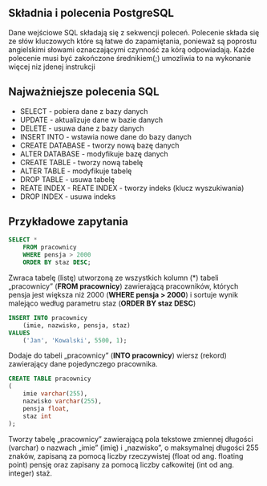 ## Składnia i polecenia PostgreSQL
Dane wejściowe SQL składają się z sekwencji poleceń. Polecenie składa się ze słów kluczowych które są łatwe do zapamiętania, ponieważ są poprostu angielskimi słowami oznaczającymi czynność za kórą odpowiadają. Każde polecenie musi być zakończone średnikiem(;) umozliwia to na wykonanie więcej niz jdenej instrukcji

## Najważniejsze polecenia SQL
* SELECT - pobiera dane z bazy danych
* UPDATE - aktualizuje dane w bazie danych
* DELETE - usuwa dane z bazy danych
* INSERT INTO - wstawia nowe dane do bazy danych
*  CREATE DATABASE - tworzy nową bazę danych
*  ALTER DATABASE - modyfikuje bazę danych
*  CREATE TABLE -  tworzy nową tabelę
*  ALTER TABLE - modyfikuje tabelę
*  DROP TABLE - usuwa tabelę
*  REATE INDEX - REATE INDEX - tworzy indeks (klucz wyszukiwania)
*  DROP INDEX - usuwa indeks

## Przykładowe zapytania

```sql
SELECT *
    FROM pracownicy
    WHERE pensja > 2000
    ORDER BY staz DESC;
``` 
Zwraca tabelę (listę) utworzoną ze wszystkich kolumn (*) tabeli „pracownicy” (**FROM pracownicy**) zawierającą pracowników, których pensja jest większa niż 2000 (**WHERE pensja > 2000**) i sortuje wynik malejąco według parametru staz (**ORDER BY staz DESC**)  

```sql
INSERT INTO pracownicy
    (imie, nazwisko, pensja, staz)
VALUES
    ('Jan', 'Kowalski', 5500, 1);
```  
Dodaje do tabeli „pracownicy” (**INTO pracownicy**) wiersz (rekord) zawierający dane pojedynczego pracownika.  

```sql
CREATE TABLE pracownicy
(
    imie varchar(255),
    nazwisko varchar(255),
    pensja float,
    staz int
);
```  
Tworzy tabelę „pracownicy” zawierającą pola tekstowe zmiennej długości (varchar) o nazwach „imie” (imię) i „nazwisko”, o maksymalnej długości 255 znaków, zapisaną za pomocą liczby rzeczywistej (float od ang. floating point) pensję oraz zapisany za pomocą liczby całkowitej (int od ang. integer) staż.
